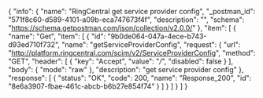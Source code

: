 {
  "info": {
    "name": "RingCentral get service provider config",
    "_postman_id": "571f8c60-d589-4101-a09b-eca747673f4f",
    "description": "",
    "schema": "https://schema.getpostman.com/json/collection/v2.0.0/"
  },
  "item": [
    {
      "name": "Get",
      "item": [
        {
          "id": "9b0de064-047a-4ece-b743-d93ed710f732",
          "name": "getServiceProviderConfig",
          "request": {
            "url": "http://platform.ringcentral.com/scim/v2/ServiceProviderConfig",
            "method": "GET",
            "header": [
              {
                "key": "Accept",
                "value": "*/*",
                "disabled": false
              }
            ],
            "body": {
              "mode": "raw"
            },
            "description": "get service provider config"
          },
          "response": [
            {
              "status": "OK",
              "code": 200,
              "name": "Response_200",
              "id": "8e6a3907-fbae-461c-abcb-b6b27e854f74"
            }
          ]
        }
      ]
    }
  ]
}